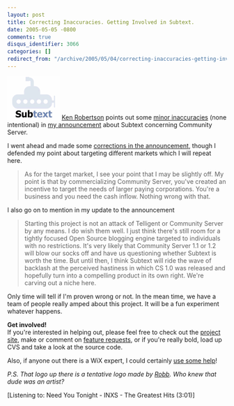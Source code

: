 ```yaml
---
layout: post
title: Correcting Inaccuracies. Getting Involved in Subtext.
date: 2005-05-05 -0800
comments: true
disqus_identifier: 3066
categories: []
redirect_from: "/archive/2005/05/04/correcting-inaccuracies-getting-involved-in-subtext.aspx/"
---
```


![Tentative logo](/images/header_logo.gif) [Ken
Robertson](http://www.qgyen.net/blog/) points out some [minor
inaccuracies](http://www.qgyen.net/blog/archive/2005/05/05/1024.aspx)
(none intentional) in [my
announcement](http://haacked.com/archive/2005/05/04/2953.aspx) about
Subtext concerning Community Server.

I went ahead and made some [corrections in the
announcement](http://haacked.com/archive/2005/05/04/2953.aspx), though I
defended my point about targeting different markets which I will repeat
here.

> As for the target market, I see your point that I may be slightly off.
> My point is that by commercializing Community Server, you've created
> an incentive to target the needs of larger paying corporations. You're
> a business and you need the cash inflow. Nothing wrong with that.

I also go on to mention in my update to the announcement

> Starting this project is not an attack of Telligent or Community
> Server by any means. I do wish them well. I just think there's still
> room for a tightly focused Open Source blogging engine targeted to
> individuals with no restrictions. It's very likely that Community
> Server 1.1 or 1.2 will blow our socks off and have us questioning
> whether Subtext is worth the time. But until then, I think Subtext
> will ride the wave of backlash at the perceived hastiness in which CS
> 1.0 was released and hopefully turn into a compelling product in its
> own right. We're carving out a niche here.

Only time will tell if I'm proven wrong or not. In the mean time, we
have a team of people really amped about this project. It will be a fun
experiment whatever happens.

**Get involved!**\
 If you're interested in helping out, please feel free to check out the
[project site](http://sourceforge.net/projects/subtext/), make or
comment on [feature
requests](http://sourceforge.net/tracker/?group_id=137896&atid=739982),
or if you're really bold, load up CVS and take a look at the source
code.

Also, if anyone out there is a WiX expert, I could certainly [use some
help](http://sourceforge.net/tracker/index.php?func=detail&aid=1196951&group_id=137896&atid=739982)!

*P.S. That logo up there is a tentative logo made by
[Robb](http://sharpmarbles.stufftoread.com/). Who knew that dude was an
artist?*

[Listening to: Need You Tonight - INXS - The Greatest Hits (3:01)]

